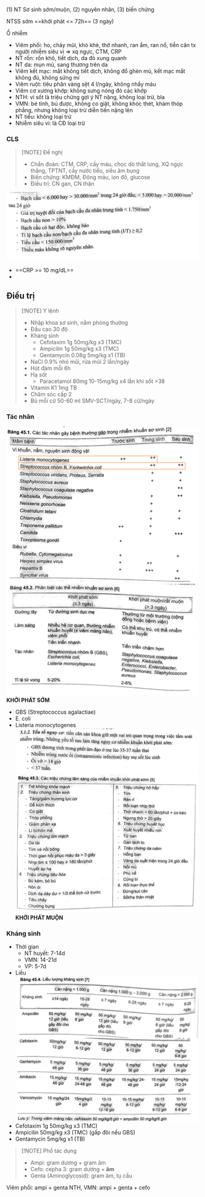 (1) NT Sơ sinh sớm/muộn, (2) nguyên nhân, (3) biến chứng

NTSS sớm ==khởi phát <= 72h== (3 ngày)

Ổ nhiễm
- Viêm phổi: ho, chảy mũi, khò khè, thở nhanh, ran ẩm, ran nổ, tiền căn tx người nhiễm siêu vi => xq ngực, CTM, CRP
- NT rốn: rốn khô, tiết dịch, da đỏ xung quanh
- NT da: mụn mủ, sang thương trên da
- Viêm kết mạc: mắt không tiết dịch, không đổ ghèn mủ, kết mạc mắt không đủ, không sứng mí
- Viêm ruột: tiêu phân vàng sệt 4 l/ngày, không nhầy máu
- Viêm cơ xương khớp: không sưng nóng đỏ các khớp
- NTH: vì sốt là triệu chứng gợi ý NT nặng, không loại trừ, bla 
- VMN: bé tỉnh, bú được, không co giật, không khóc thét, khám thóp phẳng, nhưng không loại trừ diễn tiến nặng lên
- NT tiểu: không loại trừ
- Nhiễm siêu vi: là CĐ loại trừ

### CLS

> [!NOTE] Đề nghị
> - Chẩn đoán: CTM, CRP, cấy máu, chọc dò thắt lưng, XQ ngực thẳng, TPTNT, cấy nước tiểu, siêu âm bụng
> - Biến chứng: KMĐM, Đông máu, ion đồ, glucose
> - Điều trị: CN gan, CN thận


![Pasted image 20230328223235.png](../../../../../200%20Files/image/Pasted%20image%2020230328223235.png)

- ==CRP >= 10 mg/dL==
- 



## Điều trị

> [!NOTE] Y lệnh
> - Nhập khoa sơ sinh, nằm phòng thường
> - Đầu cao 30 độ
> - Kháng sinh
> 	- Cefotaxim 1g 50mg/kg x3 (TMC)
> 	- Ampicilin 1g 50mg/kg x3 (TMC)
> 	- Gentamycin 0.08g 5mg/kg x1 (TB)
> - NaCl 0.9% nhỏ mũi, rửa mũi 2 lần/ngày
> - Hút đàm mỗi 6h
> - Hạ sốt
> 	- Paracetamol 80mg 10-15mg/kg x4 lần khi sốt >38
> - Vitamin K1 1mg TB
> - Chăm sóc cấp 2
> - Bú mỗi cử 50-60 ml SMV-SCT/ngày, 7-8 cữ/ngày


### Tác nhân
![Pasted image 20230328222840.png](../../../../../200%20Files/image/Pasted%20image%2020230328222840.png)
![Pasted image 20230328222929.png](../../../../../200%20Files/image/Pasted%20image%2020230328222929.png)
**KHỞI PHÁT SỚM**
- GBS (Streptococcus agalactiae)
- E. coli
- Listeria monocytogenes
![Pasted image 20230328223033.png](../../../../../200%20Files/image/Pasted%20image%2020230328223033.png)
![Pasted image 20230328223040.png](../../../../../200%20Files/image/Pasted%20image%2020230328223040.png)
**KHỞI PHÁT MUỘN**

### Kháng sinh
- Thời gian
	- NT huyết: 7-14d
	- VMN: 14-21d
	- VP: 5-7d
- Liều
![Pasted image 20230328223515.png](../../../../../200%20Files/image/Pasted%20image%2020230328223515.png)
- Cefotaxim 1g 50mg/kg x3 (TMC)
- Ampicilin 50mg/kg x3 (TMC) (gấp đôi nếu GBS)
- Gentamycin 5mg/kg x1 (TB)


> [!NOTE] Phổ tác dụng
> - Ampi: gram dương + gram âm
> - Cefo: cepha 3: gram dương + **âm**
> - Genta (Aminoglycosid): gram âm, tụ cầu 


Viêm phổi: ampi + genta
NTH, VMN: ampi + genta + cefo